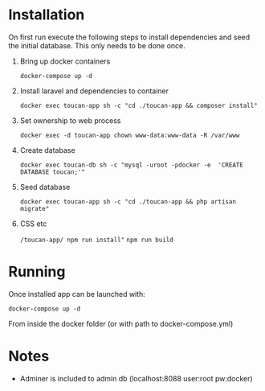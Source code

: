 # Installation
On first run execute the following steps to install dependencies and seed the initial database. This only needs to be done once.

1. Bring up docker containers

    ```docker-compose up -d```

2. Install laravel and dependencies to container

    ```docker exec toucan-app sh -c "cd ./toucan-app && composer install"```
3. Set ownership to web process

    ```docker exec -d toucan-app chown www-data:www-data -R /var/www```
4. Create database

    ``docker exec toucan-db sh -c "mysql -uroot -pdocker -e  'CREATE DATABASE toucan;'"``
5. Seed database

    ``docker exec toucan-app sh -c "cd ./toucan-app && php artisan migrate"``
5. CSS etc

   ``/toucan-app/ npm run install"``
   ``npm run build``

# Running
Once installed app can be launched with:

``docker-compose up -d``

From inside the docker folder (or with path to docker-compose.yml)

# Notes

- Adminer is included to admin db (localhost:8088 user:root pw:docker)

